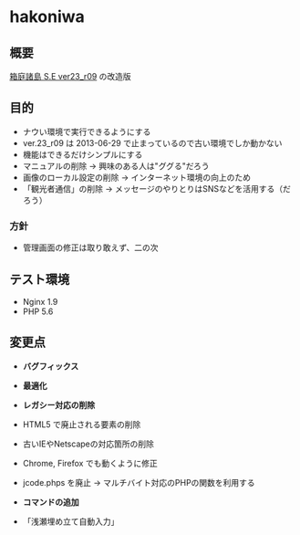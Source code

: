 # hakoniwa

## 概要
[箱庭諸島 S.E ver23_r09](http://hakoniwa.symphonic-net.com/) の改造版

## 目的
* ナウい環境で実行できるようにする
 * ver.23_r09 は 2013-06-29 で止まっているので古い環境でしか動かない
* 機能はできるだけシンプルにする
 * マニュアルの削除 → 興味のある人は"ググる"だろう
 * 画像のローカル設定の削除 → インターネット環境の向上のため
 * 「観光者通信」の削除 → メッセージのやりとりはSNSなどを活用する（だろう）
### 方針
 * 管理画面の修正は取り敢えず、二の次

## テスト環境
* Nginx 1.9
* PHP 5.6

## 変更点
* **バグフィックス**
* **最適化**
* **レガシー対応の削除**
 * HTML5 で廃止される要素の削除
 * 古いIEやNetscapeの対応箇所の削除
 * Chrome, Firefox でも動くように修正

* jcode.phps を廃止 → マルチバイト対応のPHPの関数を利用する

* **コマンドの追加**
 * 「浅瀬埋め立て自動入力」
